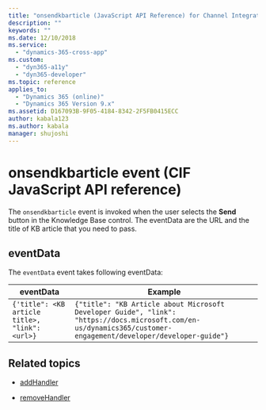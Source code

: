 ```yaml
---
title: "onsendkbarticle (JavaScript API Reference) for Channel Integration Framework (CIF) in Dynamics 365 | Microsoft Docs"
description: ""
keywords: ""
ms.date: 12/10/2018
ms.service:
  - "dynamics-365-cross-app"
ms.custom:
  - "dyn365-a11y"
  - "dyn365-developer"
ms.topic: reference
applies_to:
  - "Dynamics 365 (online)"
  - "Dynamics 365 Version 9.x"
ms.assetid: D167093B-9F05-4184-8342-2F5FB0415ECC
author: kabala123
ms.author: kabala
manager: shujoshi
---
```


# onsendkbarticle event (CIF JavaScript API reference)

The `onsendkbarticle` event is invoked when the user selects the **Send** button in the Knowledge Base control. The eventData are the URL and the title of KB article that you need to pass.

## eventData

The `eventData` event takes following eventData:

| eventData | Example |
|-----------|---------|
| ```{'title": <KB article title>, "link": <url>} ``` | ```{"title": "KB Article about Microsoft Developer Guide", "link": "https://docs.microsoft.com/en-us/dynamics365/customer-engagement/developer/developer-guide"}``` |

## Related topics

- [addHandler](../microsoft-ciframework/addHandler.md)

- [removeHandler](../microsoft-ciframework/removeHandler.md)
